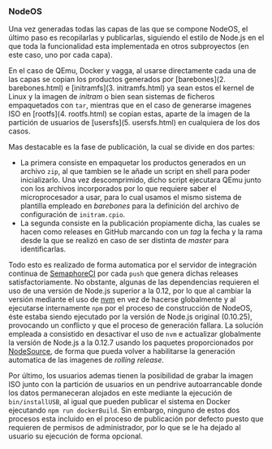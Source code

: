 ### NodeOS

Una vez generadas todas las capas de las que se compone NodeOS, el último paso
es recopilarlas y publicarlas, siguiendo el estilo de Node.js en el que toda la
funcionalidad esta implementada en otros subproyectos (en este caso, uno por
cada capa).

En el caso de QEmu, Docker y vagga, al usarse directamente cada una de las capas
se copian los productos generados por [barebones](2. barebones.html) e
[initramfs](3. initramfs.html) ya sean estos el kernel de Linux y la imagen de
*initram* o bien sean sistemas de ficheros empaquetados con `tar`, mientras que
en el caso de generarse imagenes ISO en [rootfs](4. rootfs.html) se copian estas,
aparte de la imagen de la partición de usuarios de [usersfs](5. usersfs.html) en
cualquiera de los dos casos.

Mas destacable es la fase de publicación, la cual se divide en dos partes:

* La primera consiste en empaquetar los productos generados en un archivo `zip`,
  al que tambien se le añade un script en shell para poder inicializarlo. Una
  vez descomprimido, dicho script ejecutara QEmu junto con los archivos
  incorporados por lo que requiere saber el microprocesador a usar, para lo cual
  usamos el mismo sistema de plantilla empleado en *barebones* para la
  definición del archivo de configuración de `initram.cpio`.
* La segunda consiste en la publicación propiamente dicha, las cuales se hacen
  como releases en GitHub marcando con un *tag* la fecha y la rama desde la que
  se realizó en caso de ser distinta de *master* para identificarlas.

Todo esto es realizado de forma automatica por el servidor de integración
continua de [SemaphoreCI](http://semaphoreci.com) por cada `push` que genera
dichas releases satisfactoriamente. No obstante, algunas de las dependencias
requieren el uso de una versión de Node.js superior a la 0.12, por lo que al
cambiar la versión mediante el uso de [nvm](https://github.com/creationix/nvm)
en vez de hacerse globalmente y al ejecutarse internamente `npm` por el proceso
de construcción de NodeOS, éste estaba siendo ejecutado por la versión de
Node.js original (0.10.25), provocando un conflicto y que el proceso de
generación fallara. La solución empleada a consistido en desactivar el uso de
`nvm` e actualizar globalmente la versión de Node.js a la 0.12.7 usando los
paquetes proporcionados por [NodeSource](https://github.com/nodesource/distributions),
de forma que pueda volver a habilitarse la generación automatica de las imagenes
de *rolling release*.

Por último, los usuarios ademas tienen la posibilidad de grabar la imagen ISO
junto con la partición de usuarios en un pendrive autoarrancable donde los datos
permaneceran alojados en este mediante la ejecución de `bin/installUSB`, al
igual que pueden publicar el sistema en Docker ejecutando `npm run dockerBuild`.
Sin embargo, ninguno de estos dos procesos esta incluido en el proceso de
publicación por defecto puesto que requieren de permisos de administrador, por
lo que se le ha dejado al usuario su ejecución de forma opcional.
